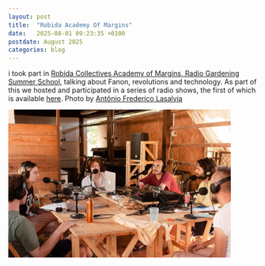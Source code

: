 ```yaml
---
layout: post
title:  "Robida Academy Of Margins"
date:   2025-08-01 09:23:35 +0100
postdate: August 2025
categories: blog
---
```


i took part in [Robida Collectives Academy of Margins, Radio Gardening Summer School][robida], talking about Fanon, revolutions and technology. As part of this we hosted and participated in a series of radio shows, the first of which is available [here][here]. Photo by [Antônio Frederico Lasalvia][afl]

<a href="/assets/img/multibandexcitation/radioantonio.jpg"><img src="/assets/img/multibandexcitation/radioantonio.jpg" height="300" width="auto"/></a>

[agnes]: https://agnescameron.info/
[robida]: https://robidacollective.com/projects/academy-of-margins/summer-school-of-the-academy-of-margins-2025
[here]: https://soundcloud.com/radio-robida/radio-gardening-presentation-of-the-participants
[afl]: https://antoniofrederico.com/